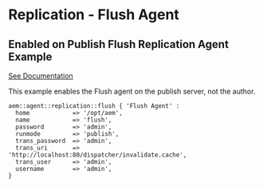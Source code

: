 # Replication - Flush Agent

## Enabled on Publish Flush Replication Agent Example

[See Documentation](https://docs.adobe.com/docs/en/aem/6-2/deploy/configuring/replication.html#Configuring%20your%20Replication%20Agents)

This example enables the Flush agent on the publish server, not the author.

~~~ puppet
aem::agent::replication::flush { 'Flush Agent' :
  home            => '/opt/aem',
  name            => 'flush',
  password        => 'admin',
  runmode         => 'publish',
  trans_password  => 'admin',
  trans_uri       => 'http://localhost:80/dispatcher/invalidate.cache',
  trans_user      => 'admin',
  username        => 'admin',
}
~~~

